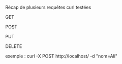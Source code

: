 Récap de plusieurs requêtes curl testées

GET

POST

PUT

DELETE

exemple : curl -X POST http://localhost/ -d "nom=Ali"